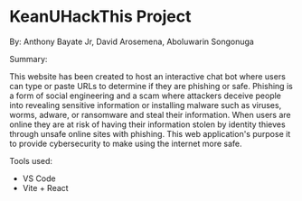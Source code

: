 # KeanUHackThis Project 
By: Anthony Bayate Jr,  David Arosemena, Aboluwarin Songonuga

Summary: 

This website has been created to host an interactive chat bot where users can type or paste URLs to determine if they are phishing or safe. Phishing is a form of social engineering and a scam where attackers deceive people into revealing sensitive information or installing malware such as viruses, worms, adware, or ransomware and steal their information. When users are online they are at risk of having their information stolen by identity thieves through unsafe online sites with phishing. This web application's purpose it to provide cybersecurity to make using the internet more safe.

Tools used: 
- VS Code
- Vite + React

